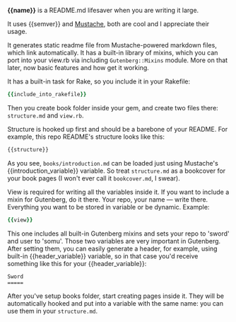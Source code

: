 **{{name}}** is a README.md lifesaver when you are writing it large.

It uses {{semver}} and [Mustache](http://mustache.github.io), both
are cool and I appreciate their usage.

It generates static readme file from Mustache-powered markdown files,
which link automatically. It has a built-in library of mixins, which
you can port into your view.rb via including `Gutenberg::Mixins` module.
More on that later, now basic features and how get it working.

It has a built-in task for Rake, so you include it in your Rakefile:

```ruby
{{include_into_rakefile}}
```

Then you create book folder inside your gem, and create two files
there: `structure.md` and `view.rb`.

Structure is hooked up first and should be a barebone of your README.
For example, this repo README's structure looks like this:

```md
{{structure}}
```

As you see, `books/introduction.md` can be loaded just using Mustache's
{{introduction_variable}} variable. So treat `structure.md` as a bookcover for
your book pages (I won't ever call it `bookcover.md`, I swear).

View is required for writing all the variables inside it. If you want to include
a mixin for Gutenberg, do it there. Your repo, your name — write there.
Everything you want to be stored in variable or be dynamic. Example:

```ruby
{{view}}
```

This one includes all built-in Gutenberg mixins and sets your repo to 'sword'
and user to 'somu'. Those two variables are very important in Gutenberg. After
setting them, you can easily generate a header, for example, using built-in
{{header_variable}} variable, so in that case you'd receive something like this
for your {{header_variable}}:

    Sword
    =====

After you've setup books folder, start creating pages inside it. They will be
automatically hooked and put into a variable with the same name: you can use
them in your `structure.md`.
